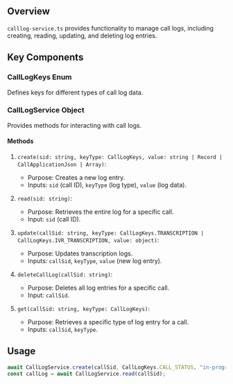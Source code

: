 ## Overview

`calllog-service.ts` provides functionality to manage call logs, including creating, reading, updating, and deleting log entries.

## Key Components

### CallLogKeys Enum

Defines keys for different types of call log data.

### CallLogService Object

Provides methods for interacting with call logs.

#### Methods

1. `create(sid: string, keyType: CallLogKeys, value: string | Record | CallApplicationJson | Array)`:

   - Purpose: Creates a new log entry.
   - Inputs: `sid` (call ID), `keyType` (log type), `value` (log data).

2. `read(sid: string)`:

   - Purpose: Retrieves the entire log for a specific call.
   - Input: `sid` (call ID).

3. `update(callSid: string, keyType: CallLogKeys.TRANSCRIPTION | CallLogKeys.IVR_TRANSCRIPTION, value: object)`:

   - Purpose: Updates transcription logs.
   - Inputs: `callSid`, `keyType`, `value` (new log entry).

4. `deleteCallLog(callSid: string)`:

   - Purpose: Deletes all log entries for a specific call.
   - Input: `callSid`.

5. `get(callSid: string, keyType: CallLogKeys)`:
   - Purpose: Retrieves a specific type of log entry for a call.
   - Inputs: `callSid`, `keyType`.

## Usage

```typescript
await CallLogService.create(callSid, CallLogKeys.CALL_STATUS, "in-progress");
const callLog = await CallLogService.read(callSid);
```
